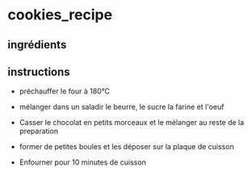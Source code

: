 # cookies_recipe

## ingrédients



## instructions
- préchauffer le four à 180°C
	
- mélanger dans un saladir le beurre, le sucre la farine et l'oeuf

- Casser le chocolat en petits morceaux et le mélanger au reste de la preparation

- former de petites boules et les déposer sur la plaque de cuisson

- Enfourner pour 10 minutes de cuisson
